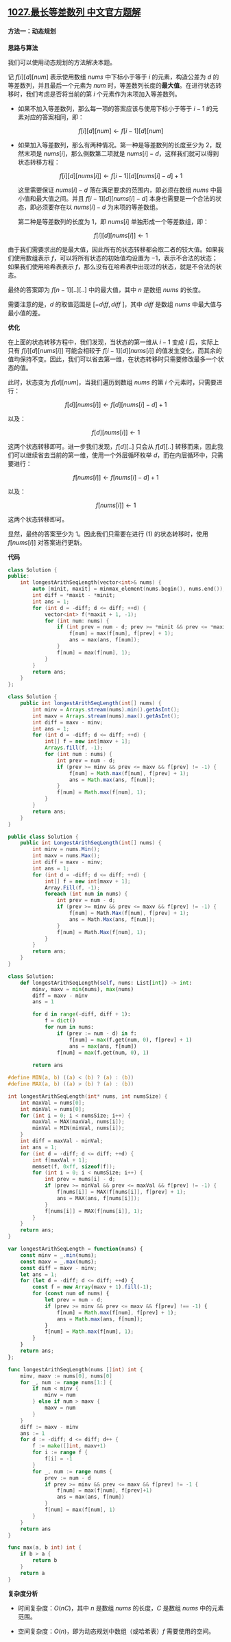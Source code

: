 ## [1027.最长等差数列 中文官方题解](https://leetcode.cn/problems/longest-arithmetic-subsequence/solutions/100000/zui-chang-deng-chai-shu-lie-by-leetcode-eieq8)
#### 方法一：动态规划

**思路与算法**

我们可以使用动态规划的方法解决本题。

记 $f[i][d][\textit{num}]$ 表示使用数组 $\textit{nums}$ 中下标小于等于 $i$ 的元素，构造公差为 $d$ 的等差数列，并且最后一个元素为 $\textit{num}$ 时，等差数列长度的**最大值**。在进行状态转移时，我们考虑是否将当前的第 $i$ 个元素作为末项加入等差数列。

- 如果不加入等差数列，那么每一项的答案应该与使用下标小于等于 $i-1$ 的元素对应的答案相同，即：

    $$
    f[i][d][\textit{num}] \leftarrow f[i-1][d][\textit{num}]
    $$

- 如果加入等差数列，那么有两种情况。第一种是等差数列的长度至少为 $2$，既然末项是 $\textit{nums}[i]$，那么倒数第二项就是 $\textit{nums}[i] - d$，这样我们就可以得到状态转移方程：

    $$
    f[i][d][\textit{nums}[i]] \leftarrow f[i-1][d][\textit{nums}[i] - d] + 1
    $$

    这里需要保证 $\textit{nums}[i] - d$ 落在满足要求的范围内，即必须在数组 $\textit{nums}$ 中最小值和最大值之间。并且 $f[i-1][d][\textit{nums}[i] - d]$ 本身也需要是一个合法的状态，即必须要存在以 $\textit{nums}[i] - d$ 为末项的等差数组。

    第二种是等差数列的长度为 $1$，即 $\textit{nums}[i]$ 单独形成一个等差数组，即：

    $$
    f[i][d][\textit{nums}[i]] \leftarrow 1
    $$

由于我们需要求出的是最大值，因此所有的状态转移都会取二者的较大值。如果我们使用数组表示 $f$，可以将所有状态的初始值均设置为 $-1$，表示不合法的状态；如果我们使用哈希表表示 $f$，那么没有在哈希表中出现过的状态，就是不合法的状态。

最终的答案即为 $f[n-1][..][..]$ 中的最大值，其中 $n$ 是数组 $\textit{nums}$ 的长度。

需要注意的是，$d$ 的取值范围是 $[-\textit{diff}, \textit{diff}~]$，其中 $\textit{diff}$ 是数组 $\textit{nums}$ 中最大值与最小值的差。

**优化**

在上面的状态转移方程中，我们发现，当状态的第一维从 $i-1$ 变成 $i$ 后，实际上只有 $f[i][d][\textit{nums}[i]]$ 可能会相较于 $f[i-1][d][\textit{nums}[i]]$ 的值发生变化，而其余的值均保持不变。因此，我们可以省去第一维，在状态转移时只需要修改最多一个状态的值。

此时，状态变为 $f[d][\textit{num}]$，当我们遍历到数组 $\textit{nums}$ 的第 $i$ 个元素时，只需要进行：

$$
f[d][\textit{nums}[i]] \leftarrow f[d][\textit{nums}[i] - d] + 1
$$

以及：

$$
f[d][\textit{nums}[i]] \leftarrow 1
$$

这两个状态转移即可。进一步我们发现，$f[d][..]$ 只会从 $f[d][..]$ 转移而来，因此我们可以继续省去当前的第一维，使用一个外层循环枚举 $d$，而在内层循环中，只需要进行：

$$
f[\textit{nums}[i]] \leftarrow f[\textit{nums}[i] - d] + 1 \tag{1}
$$

以及：

$$
f[\textit{nums}[i]] \leftarrow 1
$$

这两个状态转移即可。

显然，最终的答案至少为 $1$。因此我们只需要在进行 $(1)$ 的状态转移时，使用 $f[\textit{nums}[i]]$ 对答案进行更新。

**代码**

```C++ [sol1-C++]
class Solution {
public:
    int longestArithSeqLength(vector<int>& nums) {
        auto [minit, maxit] = minmax_element(nums.begin(), nums.end());
        int diff = *maxit - *minit;
        int ans = 1;
        for (int d = -diff; d <= diff; ++d) {
            vector<int> f(*maxit + 1, -1);
            for (int num: nums) {
                if (int prev = num - d; prev >= *minit && prev <= *maxit && f[prev] != -1) {
                    f[num] = max(f[num], f[prev] + 1);
                    ans = max(ans, f[num]);
                }
                f[num] = max(f[num], 1);
            }
        }
        return ans;
    }
};
```

```Java [sol1-Java]
class Solution {
    public int longestArithSeqLength(int[] nums) {
        int minv = Arrays.stream(nums).min().getAsInt();
        int maxv = Arrays.stream(nums).max().getAsInt();
        int diff = maxv - minv;
        int ans = 1;
        for (int d = -diff; d <= diff; ++d) {
            int[] f = new int[maxv + 1];
            Arrays.fill(f, -1);
            for (int num : nums) {
                int prev = num - d;
                if (prev >= minv && prev <= maxv && f[prev] != -1) {
                    f[num] = Math.max(f[num], f[prev] + 1);
                    ans = Math.max(ans, f[num]);
                }
                f[num] = Math.max(f[num], 1);
            }
        }
        return ans;
    }
}
```

```C# [sol1-C#]
public class Solution {
    public int LongestArithSeqLength(int[] nums) {
        int minv = nums.Min();
        int maxv = nums.Max();
        int diff = maxv - minv;
        int ans = 1;
        for (int d = -diff; d <= diff; ++d) {
            int[] f = new int[maxv + 1];
            Array.Fill(f, -1);
            foreach (int num in nums) {
                int prev = num - d;
                if (prev >= minv && prev <= maxv && f[prev] != -1) {
                    f[num] = Math.Max(f[num], f[prev] + 1);
                    ans = Math.Max(ans, f[num]);
                }
                f[num] = Math.Max(f[num], 1);
            }
        }
        return ans;
    }
}
```

```Python [sol1-Python3]
class Solution:
    def longestArithSeqLength(self, nums: List[int]) -> int:
        minv, maxv = min(nums), max(nums)
        diff = maxv - minv
        ans = 1

        for d in range(-diff, diff + 1):
            f = dict()
            for num in nums:
                if (prev := num - d) in f:
                    f[num] = max(f.get(num, 0), f[prev] + 1)
                    ans = max(ans, f[num])
                f[num] = max(f.get(num, 0), 1)
        
        return ans
```

```C [sol1-C]
#define MIN(a, b) ((a) < (b) ? (a) : (b))
#define MAX(a, b) ((a) > (b) ? (a) : (b))

int longestArithSeqLength(int* nums, int numsSize) {
    int maxVal = nums[0];
    int minVal = nums[0];
    for (int i = 0; i < numsSize; i++) {
        maxVal = MAX(maxVal, nums[i]);
        minVal = MIN(minVal, nums[i]);
    }
    int diff = maxVal - minVal;
    int ans = 1;
    for (int d = -diff; d <= diff; ++d) {
        int f[maxVal + 1];
        memset(f, 0xff, sizeof(f));
        for (int i = 0; i < numsSize; i++) {
            int prev = nums[i] - d; 
            if (prev >= minVal && prev <= maxVal && f[prev] != -1) {
                f[nums[i]] = MAX(f[nums[i]], f[prev] + 1);
                ans = MAX(ans, f[nums[i]]);
            }
            f[nums[i]] = MAX(f[nums[i]], 1);
        }
    }
    return ans;
}
```

```JavaScript [sol1-JavaScript]
var longestArithSeqLength = function(nums) {
    const minv = _.min(nums);
    const maxv = _.max(nums);
    const diff = maxv - minv;
    let ans = 1;
    for (let d = -diff; d <= diff; ++d) {
        const f = new Array(maxv + 1).fill(-1);
        for (const num of nums) {
            let prev = num - d;
            if (prev >= minv && prev <= maxv && f[prev] !== -1) {
                f[num] = Math.max(f[num], f[prev] + 1);
                ans = Math.max(ans, f[num]);
            }
            f[num] = Math.max(f[num], 1);
        }
    }
    return ans;
};
```

```go [sol1-Golang]
func longestArithSeqLength(nums []int) int {
    minv, maxv := nums[0], nums[0]
    for _, num := range nums[1:] {
        if num < minv {
            minv = num
        } else if num > maxv {
            maxv = num
        }
    }
    diff := maxv - minv
    ans := 1
    for d := -diff; d <= diff; d++ {
        f := make([]int, maxv+1)
        for i := range f {
            f[i] = -1
        }
        for _, num := range nums {
            prev := num - d
            if prev >= minv && prev <= maxv && f[prev] != -1 {
                f[num] = max(f[num], f[prev]+1)
                ans = max(ans, f[num])
            }
            f[num] = max(f[num], 1)
        }
    }
    return ans
}

func max(a, b int) int {
    if b > a {
        return b
    }
    return a
}
```

**复杂度分析**

- 时间复杂度：$O(nC)$，其中 $n$ 是数组 $\textit{nums}$ 的长度，$C$ 是数组 $\textit{nums}$ 中的元素范围。

- 空间复杂度：$O(n)$，即为动态规划中数组（或哈希表）$f$ 需要使用的空间。